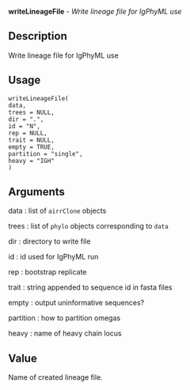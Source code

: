 **writeLineageFile** - *Write lineage file for IgPhyML use*

Description
--------------------

Write lineage file for IgPhyML use


Usage
--------------------
```
writeLineageFile(
data,
trees = NULL,
dir = ".",
id = "N",
rep = NULL,
trait = NULL,
empty = TRUE,
partition = "single",
heavy = "IGH"
)
```

Arguments
-------------------

data
:   list of `airrClone` objects

trees
:   list of `phylo` objects corresponding to `data`

dir
:   directory to write file

id
:   id used for IgPhyML run

rep
:   bootstrap replicate

trait
:   string appended to sequence id in fasta files

empty
:   output uninformative sequences?

partition
:   how to partition omegas

heavy
:   name of heavy chain locus




Value
-------------------

Name of created lineage file.









